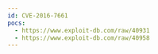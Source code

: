 ```yaml
---
id: CVE-2016-7661
pocs:
  - https://www.exploit-db.com/raw/40931
  - https://www.exploit-db.com/raw/40958
---
```

